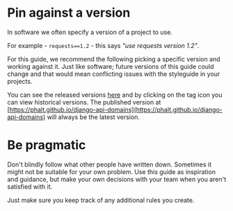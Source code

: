 # Pin against a version

In software we often specify a version of a project to use.

For example - `requests==1.2` - this says _"use requests version 1.2"_.

For this guide, we recommend the following picking a specific version and working against it. Just like software; future versions of this guide could change and that would mean conflicting issues with the styleguide in your projects.

You can see the released versions [here](https://github.com/phalt/django-api-domains/releases) and by clicking on the tag icon you can view historical versions. The published version at [https://phalt.github.io/django-api-domains](https://phalt.github.io/django-api-domains) will always be the latest version.

# Be pragmatic

Don't blindly follow what other people have written down. Sometimes it might not be suitable for your own problem. Use this guide as inspiration and guidance, but make your own decisions with your team when you aren't satisfied with it.

Just make sure you keep track of any additional rules you create.